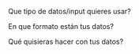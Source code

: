 Que tipo de datos/input quieres usar?

En que formato están tus datos?

Qué quisieras hacer con tus datos?

